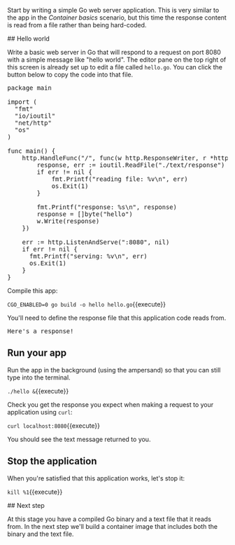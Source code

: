 Start by writing a simple Go web server application. This is very similar to the app in the *Container basics* scenario, but this time the response content is read from a file rather than being hard-coded. 

## Hello world

Write a basic web server in Go that will respond to a request on port 8080 with a simple message like "hello world". The editor pane on the top right of this screen is already set up to edit a file called `hello.go`. You can click the button below to copy the code into that file.

<pre class="file" data-filename="hello.go" data-target="replace">
package main

import (
  "fmt"
  "io/ioutil"
  "net/http"
  "os"
)

func main() {
	http.HandleFunc("/", func(w http.ResponseWriter, r *http.Request) {
		response, err := ioutil.ReadFile("./text/response")
		if err != nil {
			fmt.Printf("reading file: %v\n", err)
			os.Exit(1)
		}

		fmt.Printf("response: %s\n", response)
		response = []byte("hello")
		w.Write(response)
	})

	err := http.ListenAndServe(":8080", nil)
	if err != nil {
	  fmt.Printf("serving: %v\n", err)
	  os.Exit(1)
	}
}
</pre>

Compile this app:

`CGO_ENABLED=0 go build -o hello hello.go`{{execute}}

You'll need to define the response file that this application code reads from. 

<pre class="file" data-filename="text/response" data-target="replace">
Here's a response!
</pre>


## Run your app

Run the app in the background (using the ampersand) so that you can still type into the terminal.

`./hello &`{{execute}}

Check you get the response you expect when making a request to your application using `curl`:

`curl localhost:8080`{{execute}}

You should see the text message returned to you.

## Stop the application

When you're satisfied that this application works, let's stop it:

`kill %1`{{execute}}

## Next step

At this stage you have a compiled Go binary and a text file that it reads from. In the next step we'll build a container image that includes both the binary and the text file.
